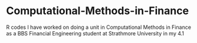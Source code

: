 # Computational-Methods-in-Finance
R codes I  have worked on doing a unit in Computational Methods in Finance as a BBS Financial Engineering student at Strathmore University in my 4.1
